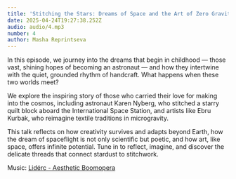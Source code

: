```yaml
---
title: 'Stitching the Stars: Dreams of Space and the Art of Zero Gravity'
date: 2025-04-24T19:27:38.252Z
audio: audio/4.mp3
number: 4
author: Masha Reprintseva
---
```


In this episode, we journey into the dreams that begin in childhood — those vast, shining hopes of becoming an astronaut — and how they intertwine with the quiet, grounded rhythm of handcraft. What happens when these two worlds meet?

We explore the inspiring story of those who carried their love for making into the cosmos, including astronaut Karen Nyberg, who stitched a starry quilt block aboard the International Space Station, and artists like Ebru Kurbak, who reimagine textile traditions in microgravity.

This talk reflects on how creativity survives and adapts beyond Earth, how the dream of spaceflight is not only scientific but poetic, and how art, like space, offers infinite potential. Tune in to reflect, imagine, and discover the delicate threads that connect stardust to stitchwork.

Music: [Lidérc - Aesthetic Boomopera](https://pixabay.com/music/beats-aesthetic-boomopera-podcast-lofi-lounge-intro-music-15s-seconds-149967/)
